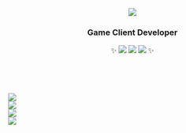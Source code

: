 <div align="center">
<img src="https://capsule-render.vercel.app/api?type=waving&color=auto&height=200&section=header&text=JUHEE%20KIM&fontSize=90" />
  
### Game Client Developer
✨ <img src="https://img.shields.io/badge/-Unity-000000?logo=Unity&style=flat-square"> <img src="https://img.shields.io/badge/-C%23-512BD4?logo=Csharp&style=flat-square"> <img src="https://img.shields.io/badge/-C++-00599C?logo=c%2B%2B&style=flat-square"> ✨

</div>

## 　

<a href="https://slow-cosmos.tistory.com/" target="_blank">
  <img src="https://img.shields.io/badge/-블로그-FF0000?style=flat-square">
</a>  
<br>
<a href="https://juring.notion.site/756bf014d3984d74b87d96e0324632ae?pvs=4" target="_blank">
  <img src="https://img.shields.io/badge/-게임 클라이언트 스터디-09B6A2?style=flat-square">
</a>  
<br>
<a href="https://juring.notion.site/Unreal-Engine-3d761618cdc242c3a7998bce4a1d999f?pvs=4" target="_blank">
  <img src="https://img.shields.io/badge/-언리얼 엔진 강의-FE5196?style=flat-square">
</a>  
<br>
<a href="https://juring.notion.site/613b9113395a4bfaa3af548f3662eb35?pvs=4" target="_blank">
  <img src="https://img.shields.io/badge/-알고리즘 공부-FFE01A?style=flat-square">
</a>
